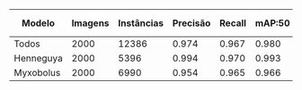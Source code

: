 | Modelo     | Imagens | Instâncias | Precisão | Recall | mAP:50 | mAP:50-95 |
|------------|---------|------------|----------|--------|--------|-----------|
| Todos      | 2000    | 12386      | 0.974    | 0.967  | 0.980  | 0.892     |
| Henneguya  | 2000    | 5396       | 0.994    | 0.970  | 0.993  | 0.905     |
| Myxobolus  | 2000    | 6990       | 0.954    | 0.965  | 0.966  | 0.879     |
